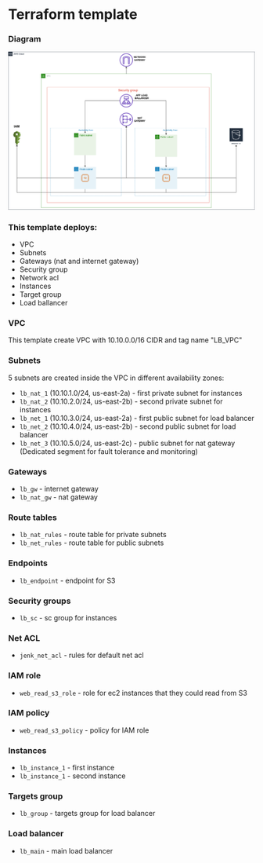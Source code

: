# Terraform template
### Diagram
![Diagram](/terraform_task/Diagram.png)

### This template deploys:
+ VPC
+ Subnets
+ Gateways (nat and internet gateway)
+ Security group
+ Network acl
+ Instances
+ Target group
+ Load ballancer

### VPC
This template create VPC with 10.10.0.0/16 CIDR and tag name "LB_VPC"  

### Subnets
5 subnets are created inside the VPC in different availability zones: 
+ ```lb_nat_1``` (10.10.1.0/24, us-east-2a) - first private subnet for instances
+ ```lb_nat_2``` (10.10.2.0/24, us-east-2b) - second private subnet for instances
+ ```lb_net_1``` (10.10.3.0/24, us-east-2a) - first public subnet for load balancer
+ ```lb_net_2``` (10.10.4.0/24, us-east-2b) - second public subnet for load balancer
+ ```lb_net_3``` (10.10.5.0/24, us-east-2c) - public subnet for nat gateway (Dedicated segment for fault tolerance and monitoring)

### Gateways
+ ```lb_gw``` - internet gateway
+ ```lb_nat_gw``` - nat gateway

### Route tables
+ ```lb_nat_rules``` - route table for private subnets
+ ```lb_net_rules``` - route table for public subnets

### Endpoints
+ ```lb_endpoint``` - endpoint for S3

### Security groups
+ ```lb_sc``` - sc group for instances

### Net ACL
+ ```jenk_net_acl``` - rules for default net acl

### IAM role
+ ```web_read_s3_role``` - role for ec2 instances that they could read from S3

### IAM policy 
+ ```web_read_s3_policy``` - policy for IAM role

### Instances
+ ```lb_instance_1``` - first instance
+ ```lb_instance_1``` - second instance

### Targets group
+ ```lb_group``` - targets group for load balancer

### Load balancer
+ ```lb_main``` - main load balancer